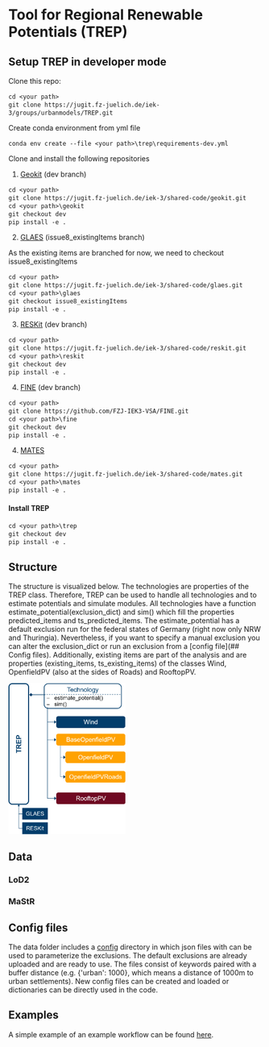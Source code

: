 # Tool for Regional Renewable Potentials (TREP)

## Setup TREP in developer mode
Clone this repo:
```
cd <your path>
git clone https://jugit.fz-juelich.de/iek-3/groups/urbanmodels/TREP.git
```
Create conda environment from yml file
```
conda env create --file <your path>\trep\requirements-dev.yml
```
Clone and install the following repositories
1. [Geokit](https://jugit.fz-juelich.de/iek-3/shared-code/geokit) (dev branch)
```
cd <your path>
git clone https://jugit.fz-juelich.de/iek-3/shared-code/geokit.git
cd <your path>\geokit
git checkout dev
pip install -e .
```
2. [GLAES](https://jugit.fz-juelich.de/iek-3/shared-code/glaes) (issue8_existingItems branch)

As the existing items are branched for now, we need to checkout issue8_existingItems
```
cd <your path>
git clone https://jugit.fz-juelich.de/iek-3/shared-code/glaes.git
cd <your path>\glaes
git checkout issue8_existingItems
pip install -e .
```
3. [RESKit](https://jugit.fz-juelich.de/iek-3/shared-code/reskit) (dev branch)
```
cd <your path>
git clone https://jugit.fz-juelich.de/iek-3/shared-code/reskit.git
cd <your path>\reskit
git checkout dev
pip install -e .
```
4. [FINE](https://github.com/FZJ-IEK3-VSA/FINE) (dev branch)
```
cd <your path>
git clone https://github.com/FZJ-IEK3-VSA/FINE.git
cd <your path>\fine
git checkout dev
pip install -e .
```
4. [MATES](https://jugit.fz-juelich.de/iek-3/shared-code/mates)
```
cd <your path>
git clone https://jugit.fz-juelich.de/iek-3/shared-code/mates.git
cd <your path>\mates
pip install -e .
```
#### Install TREP
```
cd <your path>\trep
git checkout dev
pip install -e .
```
## Structure
The structure is visualized below. The technologies are properties of the TREP class. Therefore, TREP can be used to handle all technologies and to estimate potentials and simulate modules. All technologies have a function estimate_potential(exclusion_dict) and sim() which fill the properties predicted_items and ts_predicted_items. The estimate_potential has a default exclusion run for the federal states of Germany (right now only NRW and Thuringia). Nevertheless, if you want to specify a manual exclusion you can alter the exclusion_dict or run an exclusion from a [config file](## Config files).
Additionally, existing items are part of the analysis and are properties (existing_items, ts_existing_items) of the classes Wind, OpenfieldPV (also at the sides of Roads) and RooftopPV. 

<img src="images/TREP_Structure.png" alt="TREP Structure" height="300px">


## Data
### LoD2
### MaStR

## Config files
The data folder includes a [config](trep/data/config) directory in which json files with can be used to parameterize the exclusions. The default exclusions are already uploaded and are ready to use. The files consist of keywords paired with a buffer distance (e.g. {'urban': 1000}, which means a distance of 1000m to urban settlements). New config files can be created and loaded or dictionaries can be directly used in the code.  

## Examples
A simple example of an example workflow can be found [here](examples/e_simple_workflow.ipynb).
